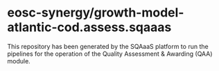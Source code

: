# eosc-synergy/growth-model-atlantic-cod.assess.sqaaas
This repository has been generated by the SQAaaS platform to run the pipelines
for the operation of the
Quality Assessment & Awarding (QAA)
module.